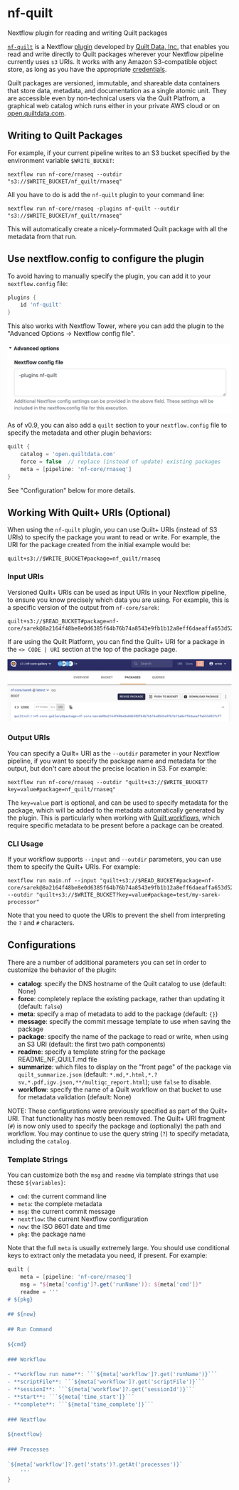 # nf-quilt

Nextflow plugin for reading and writing Quilt packages

[`nf-quilt`](https://github.com/quiltdata/nf-quilt) is a Nextflow
[plugin](https://www.nextflow.io/docs/latest/plugins.html) developed by
[Quilt Data, Inc.](https://quiltdata.com/) that enables you read and write
directly to Quilt packages wherever your Nextflow pipeline currently uses `s3`
URIs. It works with any Amazon S3-compatible object store, as long as you have
the appropriate
[credentials](https://docs.aws.amazon.com/cli/latest/userguide/cli-configure-files.html).

Quilt packages are versioned, immutable, and shareable data containers that
store data, metadata, and documentation as a single atomic unit. They are
accessible even by non-technical users via the Quilt Platfrom, a graphical web
catalog which runs either in your private AWS cloud or on
[open.quiltdata.com](https://open.quiltdata.com).

## Writing to Quilt Packages

For example, if your current pipeline writes to an S3 bucket specified by the
environment variable `$WRITE_BUCKET`:

```shell
nextflow run nf-core/rnaseq --outdir "s3://$WRITE_BUCKET/nf_quilt/rnaseq"
```

All you have to do is add the `nf-quilt` plugin to your command line:

```shell
nextflow run nf-core/rnaseq -plugins nf-quilt --outdir "s3://$WRITE_BUCKET/nf_quilt/rnaseq"
```

This will automatically create a nicely-formmated Quilt package with all the
metadata from that run.

## Use nextflow.config to configure the plugin

To avoid having to manually specify the plugin, you can add it to your
`nextflow.config` file:

```groovy
plugins {
    id 'nf-quilt'
}
```

This also works with Nextflow Tower, where you can add the plugin to the
"Advanced Options -> Nextflow config file".

![Example Tower Configuration](./images/tower-config.png)

As of v0.9, you can also add a `quilt` section to your `nextflow.config` file to
specify the metadata and other plugin behaviors:

```groovy
quilt {
    catalog = 'open.quiltdata.com'
    force = false  // replace (instead of update) existing packages
    meta = [pipeline: 'nf-core/rnaseq']
}
```

See "Configuration" below for more details.

## Working With Quilt+ URIs (Optional)

When using the `nf-quilt` plugin, you can use Quilt+ URIs (instead of S3 URIs)
to specify the package you want to read or write. For example, the URI for the
package created from the initial example would be:

```shell
quilt+s3://$WRITE_BUCKET#package=nf_quilt/rnaseq
```

### Input URIs

Versioned Quilt+ URIs can be used as input URIs in your Nextflow pipeline, to
ensure you know precisely which data you are using. For example, this is a
specific version of the output from `nf-core/sarek`:

```shell
quilt+s3://$READ_BUCKET#package=nf-core/sarek@8a2164f48be8e0d6385f64b76b74a8543e9fb1b12a8eff6daeaffa653d52fcf7
```

If are using the Quilt Platform, you can find the Quilt+ URI for a package in
the `<> CODE | URI` section at the top of the package page.

![Example Quilt+ URI](./images/quilt-uri.png)

### Output URIs

You can specify a Quilt+ URI as the `--outdir` parameter in your Nextflow
pipeline, if you want to specify the package name and metadata for the output,
but don't care about the precise location in S3. For example:

```shell
nextflow run nf-core/rnaseq --outdir "quilt+s3://$WRITE_BUCKET?key=value#package=nf_quilt/rnaseq"
```

The `key=value` part is optional, and can be used to specify metadata for the
package, which will be added to the metadata automatically generated by the
plugin. This is particularly when working with
[Quilt workflows](https://docs.quiltdata.com/workflows), which require specific
metadata to be present before a package can be created.

### CLI Usage

If your workflow supports `--input` and `--outdir` parameters, you can use them
to specify the Quilt+ URIs. For example:

```shell
nextflow run main.nf --input "quilt+s3://$READ_BUCKET#package=nf-core/sarek@8a2164f48be8e0d6385f64b76b74a8543e9fb1b12a8eff6daeaffa653d52fcf7" --outdir "quilt+s3://$WRITE_BUCKET?key=value#package=test/my-sarek-processor"
```

Note that you need to quote the URIs to prevent the shell from interpreting the
`?` and `#` characters.

## Configurations

There are a number of additional parameters you can set in order to customize
the behavior of the plugin:

- **catalog**: specify the DNS hostname of the Quilt catalog to use (default:
  None)
- **force**: completely replace the existing package, rather than updating it
  (default: `false`)
- **meta**: specify a map of metadata to add to the package (default: `{}`)
- **message**: specify the commit message template to use when saving the
  package
- **package**: specify the name of the package to read or write, when using an
  S3 URI (default: the first two path components)
- **readme**: specify a template string for the package README_NF_QUILT.md file
- **summarize**: which files to display on the "front page" of the package via
  `quilt_summarize.json` (default:
  `*.md,*.html,*.?sv,*.pdf,igv.json,**/multiqc_report.html`); use `false` to
  disable.
- **workflow**: specify the name of a Quilt workflow on that bucket to use for
  metadata validation (default: None)

NOTE: These configurations were previously specified as part of the Quilt+ URI.
That functionality has mostly been removed. The Quilt+ URI fragment (`#`) is now
only used to specify the package and (optionally) the path and workflow. You may
continue to use the query string (`?`) to specify metadata, including the
`catalog`.

### Template Strings

You can customize both the `msg` and `readme` via template strings that use
these `${variables}`:

- `cmd`: the current command line
- `meta`: the complete metadata
- `msg`: the current commit message
- `nextflow`: the current Nextflow configuration
- `now`: the ISO 8601 date and time
- `pkg`: the package name

Note that the full `meta` is usually extremely large. You should use conditional
keys to extract only the metadata you need, if present. For example:

````groovy
quilt {
    meta = [pipeline: 'nf-core/rnaseq']
    msg = "${meta['config']?.get('runName')}: ${meta['cmd']}"
    readme = '''
# ${pkg}

## ${now}

## Run Command

${cmd}

### Workflow

- **workflow run name**: ```${meta['workflow']?.get('runName')}```
- **scriptFile**: ```${meta['workflow']?.get('scriptFile')}```
- **sessionI**: ```${meta['workflow']?.get('sessionId')}```
- **start**: ```${meta['time_start']}```
- **complete**: ```${meta['time_complete']}```

### Nextflow

${nextflow}

### Processes

`${meta['workflow']?.get('stats')?.getAt('processes')}`
    '''
}
````
